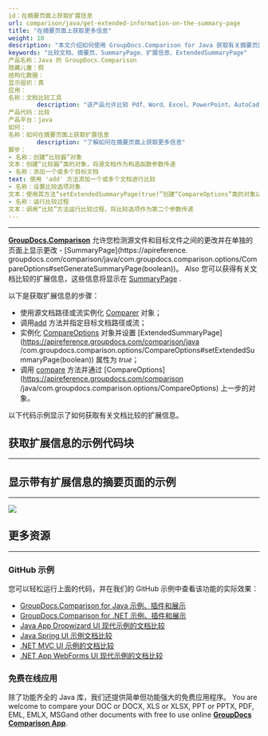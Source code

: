 ```yaml
---
id：在摘要页面上获取扩展信息
url: comparison/java/get-extended-information-on-the-summary-page
title: "在摘要页面上获取更多信息"
weight: 10
description: "本文介绍如何使用 GroupDocs.Comparison for Java 获取有关摘要页面上文档比较的扩展信息。"
keywords: "比较文档、摘要页、SummaryPage、扩展信息、ExtendedSummaryPage"
产品名称：Java 的 GroupDocs.Comparison
隐藏儿童：假
结构化数据：
显示组织：真
应用：
名称：文档比较工具
        description: "该产品允许比较 Pdf、Word、Excel、PowerPoint、AutoCad、图像、代码和更多文件格式。比较 API 还支持接受或拒绝更改、提取文档信息和生成比较报告"
产品代码：比较
产品平台：java
如何：
名称：如何在摘要页面上获取扩展信息
        description: "了解如何在摘要页面上获取更多信息"
脚步：
- 名称：创建“比较器”对象
文本：创建“比较器”类的对象，将源文档作为构造函数参数传递
- 名称：添加一个或多个目标文档
text: 使用 'add' 方法添加一个或多个文档进行比较
- 名称：设置比较选项对象
文本：使用其方法“setExtendedSummaryPage(true)”创建“CompareOptions”类的对象以配置扩展摘要页面
- 名称：运行比较过程
文本：调用“比较”方法运行比较过程，将比较选项作为第二个参数传递
---
```


***

**[GroupDocs.Comparison](https://products.groupdocs.com/comparison)** 允许您检测源文件和目标文件之间的更改并在单独的页面上显示更改 - [SummaryPage](https://apireference. groupdocs.com/comparison/java/com.groupdocs.comparison.options/CompareOptions#setGenerateSummaryPage(boolean))。
Аlso 您可以获得有关文档比较的扩展信息，这些信息将显示在 [SummaryPage](https://apireference.groupdocs.com/comparison/java/com.groupdocs.comparison.options/CompareOptions#setGenerateSummaryPage(boolean)) .

以下是获取扩展信息的步骤：

* 使用源文档路径或流实例化 [Comparer](https://apireference.groupdocs.com/comparison/java/com.groupdocs.comparison/Comparer) 对象；
* 调用[add](https://apireference.groupdocs.com/comparison/java/com.groupdocs.comparison/Comparer#add(java.lang.String)) 方法并指定目标文档路径或流；
* 实例化 [CompareOptions](https://apireference.groupdocs.com/comparison/java/com.groupdocs.comparison.options/CompareOptions) 对象并设置 [ExtendedSummaryPage](https://apireference.groupdocs.com/comparison/java /com.groupdocs.comparison.options/CompareOptions#setExtendedSummaryPage(boolean)) 属性为 *true*；
* 调用 [compare](https://apireference.groupdocs.com/comparison/java/com.groupdocs.comparison/Comparer#compare()) 方法并通过 [CompareOptions](https://apireference.groupdocs.com/comparison /java/com.groupdocs.comparison.options/CompareOptions) 上一步的对象。

以下代码示例显示了如何获取有关文档比较的扩展信息。

## 获取扩展信息的示例代码块

---

<script src="https://gist.github.com/groupdocs-comparison-gists/956c10cbdd05aad7fb86137f4f9a0c01.js"></script>

## 显示带有扩展信息的摘要页面的示例

---

![](/comparison/java/images/how-to-get-extended-information-image.png)

## 更多资源

---
### GitHub 示例
您可以轻松运行上面的代码，并在我们的 GitHub 示例中查看该功能的实际效果：

* [GroupDocs.Comparison for Java 示例、插件和展示](https://github.com/groupdocs-comparison/GroupDocs.Comparison-for-Java)
* [GroupDocs.Comparison for .NET 示例、插件和展示](https://github.com/groupdocs-comparison/GroupDocs.Comparison-for-.NET)
* [Java App Dropwizard UI 现代示例的文档比较](https://github.com/groupdocs-comparison/GroupDocs.Comparison-for-Java-Dropwizard)
* [Java Spring UI 示例文档比较](https://github.com/groupdocs-comparison/GroupDocs.Comparison-for-Java-Spring)
* [.NET MVC UI 示例的文档比较](https://github.com/groupdocs-comparison/GroupDocs.Comparison-for-.NET-MVC)
* [.NET App WebForms UI 现代示例的文档比较](https://github.com/groupdocs-comparison/GroupDocs.Comparison-for-.NET-WebForms)
    


### 免费在线应用
除了功能齐全的 Java 库，我们还提供简单但功能强大的免费应用程序。
You are welcome to compare your DOC or DOCX, XLS or XLSX, PPT or PPTX, PDF, EML, EMLX, MSGand other documents with free to use online **[GroupDocs Comparison App](https://products.groupdocs.app/comparison)**.
